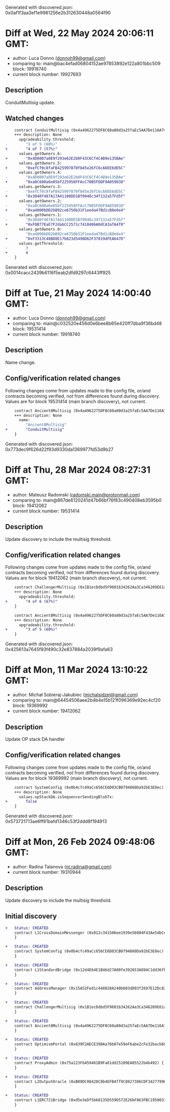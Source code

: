 Generated with discovered.json: 0x0af1f3aa3ef1e9981256e2b312630448a0564f90

# Diff at Wed, 22 May 2024 20:06:11 GMT:

- author: Luca Donno (<donnoh99@gmail.com>)
- comparing to: main@bac4efad06804152ae97853892e122a801bbc509 block: 19918740
- current block number: 19927693

## Description

ConduitMultisig update.

## Watched changes

```diff
    contract ConduitMultisig (0x4a4962275DF8C60a80d3a25faEc5AA7De116A746) {
    +++ description: None
      upgradeability.threshold:
-        "3 of 5 (60%)"
+        "4 of 7 (57%)"
      values.getOwners.6:
+        "0x4D8007a0E9f293e62E2b0F43C6Cf4C4B9e135BAe"
      values.getOwners.5:
+        "0xefCf0c8faFB425997870f845e26fC6cA6EE6dD5C"
      values.getOwners.4:
-        "0x4D8007a0E9f293e62E2b0F43C6Cf4C4B9e135BAe"
+        "0xa0C600a6e85bf225958FFAcC70B5FDDF9A059038"
      values.getOwners.3:
-        "0xefCf0c8faFB425997870f845e26fC6cA6EE6dD5C"
+        "0x3840f487A17A41100DD1Bf0946c34f132a57Fd5f"
      values.getOwners.2:
-        "0xa0C600a6e85bf225958FFAcC70B5FDDF9A059038"
+        "0xa4000bDD2bB92ce6750b31F1eeda47Bd1cB8e6e4"
      values.getOwners.1:
-        "0x3840f487A17A41100DD1Bf0946c34f132a57Fd5f"
+        "0xF0B77EaE7F2dabCC2571c7418406A0dCA3afA4f0"
      values.getOwners.0:
-        "0xa4000bDD2bB92ce6750b31F1eeda47Bd1cB8e6e4"
+        "0xF3313C48BD8E17b823d5498D62F37019dFEA647D"
      values.getThreshold:
-        3
+        4
    }
```

Generated with discovered.json: 0x0014cacc2439b6116f5eab2dfd9297c6443ff925

# Diff at Tue, 21 May 2024 14:00:40 GMT:

- author: Luca Donno (<donnoh99@gmail.com>)
- comparing to: main@c032520e456d0e6bee8b65e420ff7dba9f36bd48 block: 19531414
- current block number: 19918740

## Description

Name change.

## Config/verification related changes

Following changes come from updates made to the config file,
or/and contracts becoming verified, not from differences found during
discovery. Values are for block 19531414 (main branch discovery), not current.

```diff
    contract Ancient8Multisig (0x4a4962275DF8C60a80d3a25faEc5AA7De116A746) {
    +++ description: None
      name:
-        "Ancient8Multisig"
+        "ConduitMultisig"
    }
```

Generated with discovered.json: 0x773dec9f626d22f93d9330da1369977fd53d9b27

# Diff at Thu, 28 Mar 2024 08:27:31 GMT:

- author: Mateusz Radomski (<radomski.main@protonmail.com>)
- comparing to: main@867de6120241d47b66bf76f83c490408eb3595b0 block: 19412062
- current block number: 19531414

## Description

Update discovery to include the multisig threshold.

## Config/verification related changes

Following changes come from updates made to the config file,
or/and contracts becoming verified, not from differences found during
discovery. Values are for block 19412062 (main branch discovery), not current.

```diff
    contract ChallengerMultisig (0x1B1ecDdbd5F9601b34262Aa3Ca346209E61aA68f) {
    +++ description: None
      upgradeability.threshold:
+        "4 of 6 (67%)"
    }
```

```diff
    contract Ancient8Multisig (0x4a4962275DF8C60a80d3a25faEc5AA7De116A746) {
    +++ description: None
      upgradeability.threshold:
+        "3 of 5 (60%)"
    }
```

Generated with discovered.json: 0x425613a7645f93f490c32e837884a2039f9afa63

# Diff at Mon, 11 Mar 2024 13:10:22 GMT:

- author: Michał Sobieraj-Jakubiec (<michalsidzej@gmail.com>)
- comparing to: main@64454506aee2b4b4e15b121f096369e92ec4cf20 block: 19369992
- current block number: 19412062

## Description

Update OP stack DA handler

## Config/verification related changes

Following changes come from updates made to the config file,
or/and contracts becoming verified, not from differences found during
discovery. Values are for block 19369992 (main branch discovery), not current.

```diff
    contract SystemConfig (0x0b4cfc49aCc656CE6D03CB0794860Da92bE3E8ec) {
    +++ description: None
      values.opStackDA.isSequencerSendingBlobTx:
+        false
    }
```

Generated with discovered.json: 0x573721713ae6ff81bafd1346c53f2ddd8f194913

# Diff at Mon, 26 Feb 2024 09:48:06 GMT:

- author: Radina Talanova (<nt.radina@gmail.com>)
- current block number: 19310944

## Description

Update discovery to include the multisig threshold.

## Initial discovery

```diff
+   Status: CREATED
    contract L1CrossDomainMessenger (0x012c341506ee1939e56084F43Ae5dbCe224Ce2af) {
    }
```

```diff
+   Status: CREATED
    contract SystemConfig (0x0b4cfc49aCc656CE6D03CB0794860Da92bE3E8ec) {
    }
```

```diff
+   Status: CREATED
    contract L1StandardBridge (0x12d4E64E1B46d27A00fe392653A894C1dd36fb80) {
    }
```

```diff
+   Status: CREATED
    contract AddressManager (0x15A52Fed1c448028A240b603dD93f2697E12Dc82) {
    }
```

```diff
+   Status: CREATED
    contract ChallengerMultisig (0x1B1ecDdbd5F9601b34262Aa3Ca346209E61aA68f) {
    }
```

```diff
+   Status: CREATED
    contract Ancient8Multisig (0x4a4962275DF8C60a80d3a25faEc5AA7De116A746) {
    }
```

```diff
+   Status: CREATED
    contract OptimismPortal (0x639F2AECE398Aa76b07e59eF6abe2cFe32bacb68) {
    }
```

```diff
+   Status: CREATED
    contract ProxyAdmin (0x75a223Fb459461B9Fa61dd25109EA05522b4b492) {
    }
```

```diff
+   Status: CREATED
    contract L2OutputOracle (0xB09DC08428C8b4EFB4ff9C0827386CDF34277996) {
    }
```

```diff
+   Status: CREATED
    contract L1ERC721Bridge (0xd5e3eDf5b68135D559D572E26bF863FBC1950033) {
    }
```
